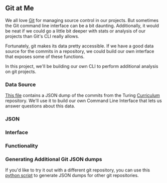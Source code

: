 ## Git at Me

We all love [Git](https://git-scm.com/) for managing source control in our
projects. But sometimes the Git command line interface can be a bit daunting.
Additionally, it would be neat if we could go a little bit deeper with stats or analysis
of our projects than Git's CLI really allows.

Fortunately, git makes its data pretty accessible. If we have a good data
source for the commits in a repository, we could build our own
interface that exposes some of these functions.

In this project, we'll be building our own CLI to perform additional
analysis on git projects.

### Data Source

[This file](https://www.dropbox.com/s/5mpmaa56fusowvd/curriculum_git_repo.json?dl=0)
contains a JSON dump of the commits from the Turing [Curriculum](https://github.com/turingschool/curriculum)
repository. We'll use it to build our own Command Line Interface that lets us
answer questions about this data.

### JSON

### Interface

### Functionality

### Generating Additional Git JSON dumps

If you'd like to try it out with a different git repository, you can use this
[python script](https://github.com/paulrademacher/gitjson) to generate
JSON dumps for other git repositories.
